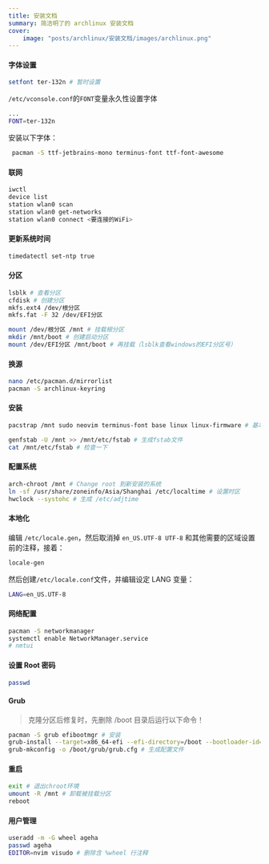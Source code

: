 ```yaml
---
title: 安装文档
summary: 简洁明了的 archlinux 安装文档
cover:
    image: "posts/archlinux/安装文档/images/archlinux.png"
---
```




#### 字体设置
```bash
setfont ter-132n # 暂时设置
```
`/etc/vconsole.conf`的`FONT`变量永久性设置字体
```bash
...
FONT=ter-132n
```
安装以下字体：
``` bash
 pacman -S ttf-jetbrains-mono terminus-font ttf-font-awesome
```
#### 联网
``` bash
iwctl
device list
station wlan0 scan
station wlan0 get-networks
station wlan0 connect <要连接的WiFi>
```
#### 更新系统时间
```bash
timedatectl set-ntp true
```
#### 分区
```bash
lsblk # 查看分区
cfdisk # 创建分区
mkfs.ext4 /dev/根分区
mkfs.fat -F 32 /dev/EFI分区
```
```bash
mount /dev/根分区 /mnt # 挂载根分区
mkdir /mnt/boot # 创建启动分区
mount /dev/EFI分区 /mnt/boot # 再挂载（lsblk查看windows的EFI分区号）
```
#### 换源
``` bash
nano /etc/pacman.d/mirrorlist
pacman -S archlinux-keyring
```
#### 安装
```bash
pacstrap /mnt sudo neovim terminus-font base linux linux-firmware # 基本安装 可选内核
```
```bash
genfstab -U /mnt >> /mnt/etc/fstab # 生成fstab文件
cat /mnt/etc/fstab # 检查一下
```
#### 配置系统
``` bash
arch-chroot /mnt # Change root 到新安装的系统
ln -sf /usr/share/zoneinfo/Asia/Shanghai /etc/localtime # 设置时区
hwclock --systohc # 生成 /etc/adjtime
```
#### 本地化
编辑 `/etc/locale.gen`，然后取消掉 `en_US.UTF-8 UTF-8` 和其他需要的区域设置前的注释，接着：
```bash
locale-gen
```
然后创建`/etc/locale.conf`文件，并编辑设定 LANG 变量：
```bash
LANG=en_US.UTF-8
```
#### 网络配置
``` bash
pacman -S networkmanager
systemctl enable NetworkManager.service
# nmtui
```
#### 设置 Root 密码
``` bash
passwd
```
#### Grub
> 克隆分区后修复时，先删除 /boot 目录后运行以下命令！

``` bash
pacman -S grub efibootmgr # 安装
grub-install --target=x86_64-efi --efi-directory=/boot --bootloader-id=grub # 安装到
grub-mkconfig -o /boot/grub/grub.cfg # 生成配置文件
```
#### 重启
``` bash
exit # 退出chroot环境
umount -R /mnt # 卸载被挂载分区
reboot
```
#### 用户管理
``` bash
useradd -m -G wheel ageha
passwd ageha
EDITOR=nvim visudo # 删除含 %wheel 行注释
```


